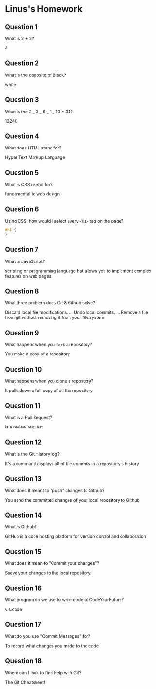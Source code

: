 # Linus's Homework

## Question 1

What is 2 + 2?

4

## Question 2

What is the opposite of Black?

white

## Question 3

What is the 2 _ 3 _ 6 _ 1 _ 10 \* 34?

12240

## Question 4

What does HTML stand for?

Hyper Text Markup Language

## Question 5

What is CSS useful for?

fundamental to web design

## Question 6

Using CSS, how would I select every `<h1>` tag on the page?

```css
#h1 {
}
```

## Question 7

What is JavaScript?

scripting or programming language hat allows you to implement complex features on web pages

## Question 8

What three problem does Git & Github solve?

Discard local file modifications. ...
Undo local commits. ...
Remove a file from git without removing it from your file system

## Question 9

What happens when you `fork` a repository?

You make a copy of a repository

## Question 10

What happens when you clone a repostory?

It pulls down a full copy of all the repository

## Question 11

What is a Pull Request?

is a review request

## Question 12

What is the Git History log?

It's a command displays all of the commits in a repository's history

## Question 13

What does it meant to "push" changes to Github?

You send the committed changes of your local repository to Github

## Question 14

What is Github?

GitHub is a code hosting platform for version control and collaboration

## Question 15

What does it mean to "Commit your changes"?

Ssave your changes to the local repository.

## Question 16

What program do we use to write code at CodeYourFuture?

v.s.code

## Question 17

What do you use "Commit Messages" for?

To record what changes you made to the code

## Question 18

Where can I look to find help with Git?

The Git Cheatsheet!

